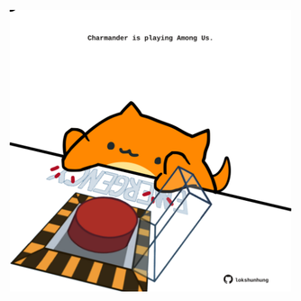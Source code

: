 <!-- built at 23/04/2023, 08:00:50 UTC -->
<p align="center">
  <img width="500" height="500" src="./ReadmeImage.svg">
</p>

